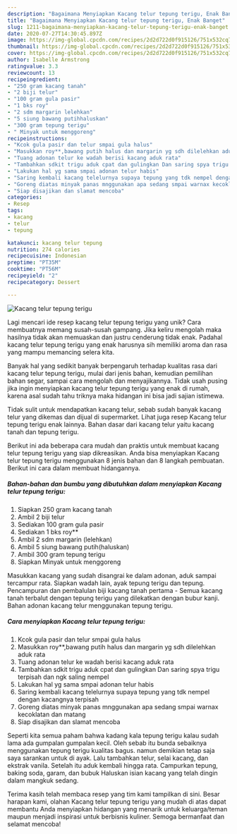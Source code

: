 ```yaml
---
description: "Bagaimana Menyiapkan Kacang telur tepung terigu, Enak Banget"
title: "Bagaimana Menyiapkan Kacang telur tepung terigu, Enak Banget"
slug: 1211-bagaimana-menyiapkan-kacang-telur-tepung-terigu-enak-banget
date: 2020-07-27T14:30:45.897Z
image: https://img-global.cpcdn.com/recipes/2d2d722d0f915126/751x532cq70/kacang-telur-tepung-terigu-foto-resep-utama.jpg
thumbnail: https://img-global.cpcdn.com/recipes/2d2d722d0f915126/751x532cq70/kacang-telur-tepung-terigu-foto-resep-utama.jpg
cover: https://img-global.cpcdn.com/recipes/2d2d722d0f915126/751x532cq70/kacang-telur-tepung-terigu-foto-resep-utama.jpg
author: Isabelle Armstrong
ratingvalue: 3.3
reviewcount: 13
recipeingredient:
- "250 gram kacang tanah"
- "2 biji telur"
- "100 gram gula pasir"
- "1 bks roy"
- "2 sdm margarin lelehkan"
- "5 siung bawang putihhaluskan"
- "300 gram tepung terigu"
- " Minyak untuk menggoreng"
recipeinstructions:
- "Kcok gula pasir dan telur smpai gula halus"
- "Masukkan roy**,bawang putih halus dan margarin yg sdh dilelehkan aduk rata"
- "Tuang adonan telur ke wadah berisi kacang aduk rata"
- "Tambahkan sdkit trigu aduk cpat dan gulingkan Dan saring spya trigu terpisah dan ngk saling nempel"
- "Lakukan hal yg sama smpai adonan telur habis"
- "Saring kembali kacang telelurnya supaya tepung yang tdk nempel dengan kacangnya terpisah"
- "Goreng diatas minyak panas mnggunakan apa sedang smpai warnax kecoklatan dan matang"
- "Siap disajikan dan slamat mencoba"
categories:
- Resep
tags:
- kacang
- telur
- tepung

katakunci: kacang telur tepung 
nutrition: 274 calories
recipecuisine: Indonesian
preptime: "PT35M"
cooktime: "PT56M"
recipeyield: "2"
recipecategory: Dessert

---
```



![Kacang telur tepung terigu](https://img-global.cpcdn.com/recipes/2d2d722d0f915126/751x532cq70/kacang-telur-tepung-terigu-foto-resep-utama.jpg)

Lagi mencari ide resep kacang telur tepung terigu yang unik? Cara membuatnya memang susah-susah gampang. Jika keliru mengolah maka hasilnya tidak akan memuaskan dan justru cenderung tidak enak. Padahal kacang telur tepung terigu yang enak harusnya sih memiliki aroma dan rasa yang mampu memancing selera kita.

Banyak hal yang sedikit banyak berpengaruh terhadap kualitas rasa dari kacang telur tepung terigu, mulai dari jenis bahan, kemudian pemilihan bahan segar, sampai cara mengolah dan menyajikannya. Tidak usah pusing jika ingin menyiapkan kacang telur tepung terigu yang enak di rumah, karena asal sudah tahu triknya maka hidangan ini bisa jadi sajian istimewa.

Tidak sulit untuk mendapatkan kacang telur, sebab sudah banyak kacang telur yang dikemas dan dijual di supermarket. Lihat juga resep Kacang telur tepung terigu enak lainnya. Bahan dasar dari kacang telur yaitu kacang tanah dan tepung terigu.


Berikut ini ada beberapa cara mudah dan praktis untuk membuat kacang telur tepung terigu yang siap dikreasikan. Anda bisa menyiapkan Kacang telur tepung terigu menggunakan 8 jenis bahan dan 8 langkah pembuatan. Berikut ini cara dalam membuat hidangannya.

<!--inarticleads1-->

##### Bahan-bahan dan bumbu yang dibutuhkan dalam menyiapkan Kacang telur tepung terigu:

1. Siapkan 250 gram kacang tanah
1. Ambil 2 biji telur
1. Sediakan 100 gram gula pasir
1. Sediakan 1 bks roy**
1. Ambil 2 sdm margarin (lelehkan)
1. Ambil 5 siung bawang putih(haluskan)
1. Ambil 300 gram tepung terigu
1. Siapkan  Minyak untuk menggoreng


Masukkan kacang yang sudah disangrai ke dalam adonan, aduk sampai tercampur rata. Siapkan wadah lain, ayak tepung terigu dan tepung. Pencampuran dan pembalulan biji kacang tanah pertama - Semua kacang tanah terbalut dengan tepung terigu yang dilekatkan dengan bubur kanji. Bahan adonan kacang telur menggunakan tepung terigu. 

<!--inarticleads2-->

##### Cara menyiapkan Kacang telur tepung terigu:

1. Kcok gula pasir dan telur smpai gula halus
1. Masukkan roy**,bawang putih halus dan margarin yg sdh dilelehkan aduk rata
1. Tuang adonan telur ke wadah berisi kacang aduk rata
1. Tambahkan sdkit trigu aduk cpat dan gulingkan Dan saring spya trigu terpisah dan ngk saling nempel
1. Lakukan hal yg sama smpai adonan telur habis
1. Saring kembali kacang telelurnya supaya tepung yang tdk nempel dengan kacangnya terpisah
1. Goreng diatas minyak panas mnggunakan apa sedang smpai warnax kecoklatan dan matang
1. Siap disajikan dan slamat mencoba


Seperti kita semua paham bahwa kadang kala tepung terigu kalau sudah lama ada gumpalan gumpalan kecil. Oleh sebab itu bunda sebaiknya menggunakan tepung terigu kualitas bagus. namun demikian tetap saja saya sarankan untuk di ayak. Lalu tambahkan telur, selai kacang, dan ekstrak vanila. Setelah itu aduk kembali hingga rata. Campurkan tepung, baking soda, garam, dan bubuk Haluskan isian kacang yang telah dingin dalam mangkuk sedang. 

Terima kasih telah membaca resep yang tim kami tampilkan di sini. Besar harapan kami, olahan Kacang telur tepung terigu yang mudah di atas dapat membantu Anda menyiapkan hidangan yang menarik untuk keluarga/teman maupun menjadi inspirasi untuk berbisnis kuliner. Semoga bermanfaat dan selamat mencoba!
